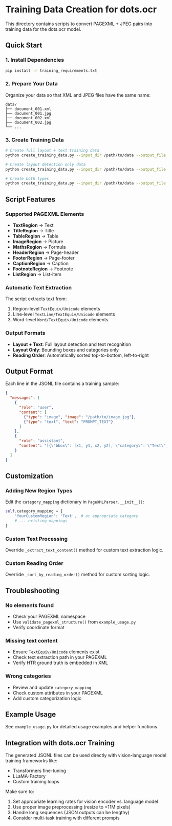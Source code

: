 # Training Data Creation for dots.ocr

This directory contains scripts to convert PAGEXML + JPEG pairs into training data for the dots.ocr model.

## Quick Start

### 1. Install Dependencies
```bash
pip install -r training_requirements.txt
```

### 2. Prepare Your Data
Organize your data so that XML and JPEG files have the same name:
```
data/
├── document_001.xml
├── document_001.jpg
├── document_002.xml
├── document_002.jpg
└── ...
```

### 3. Create Training Data
```bash
# Create full layout + text training data
python create_training_data.py --input_dir /path/to/data --output_file training_data.jsonl

# Create layout detection only data
python create_training_data.py --input_dir /path/to/data --output_file layout_only.jsonl --layout_only

# Create both types
python create_training_data.py --input_dir /path/to/data --output_file training --both
```

## Script Features

### Supported PAGEXML Elements
- **TextRegion** → Text
- **TitleRegion** → Title  
- **TableRegion** → Table
- **ImageRegion** → Picture
- **MathsRegion** → Formula
- **HeaderRegion** → Page-header
- **FooterRegion** → Page-footer
- **CaptionRegion** → Caption
- **FootnoteRegion** → Footnote
- **ListRegion** → List-item

### Automatic Text Extraction
The script extracts text from:
1. Region-level `TextEquiv/Unicode` elements
2. Line-level `TextLine/TextEquiv/Unicode` elements  
3. Word-level `Word/TextEquiv/Unicode` elements

### Output Formats
- **Layout + Text**: Full layout detection and text recognition
- **Layout Only**: Bounding boxes and categories only
- **Reading Order**: Automatically sorted top-to-bottom, left-to-right

## Output Format

Each line in the JSONL file contains a training sample:

```json
{
  "messages": [
    {
      "role": "user",
      "content": [
        {"type": "image", "image": "/path/to/image.jpg"},
        {"type": "text", "text": "PROMPT_TEXT"}
      ]
    },
    {
      "role": "assistant", 
      "content": "[{\"bbox\": [x1, y1, x2, y2], \"category\": \"Text\", \"text\": \"HTR content\"}]"
    }
  ]
}
```

## Customization

### Adding New Region Types
Edit the `category_mapping` dictionary in `PageXMLParser.__init__()`:

```python
self.category_mapping = {
    'YourCustomRegion': 'Text',  # or appropriate category
    # ... existing mappings
}
```

### Custom Text Processing
Override `_extract_text_content()` method for custom text extraction logic.

### Custom Reading Order
Override `_sort_by_reading_order()` method for custom sorting logic.

## Troubleshooting

### No elements found
- Check your PAGEXML namespace
- Use `validate_pagexml_structure()` from `example_usage.py`
- Verify coordinate format

### Missing text content
- Ensure `TextEquiv/Unicode` elements exist
- Check text extraction path in your PAGEXML
- Verify HTR ground truth is embedded in XML

### Wrong categories
- Review and update `category_mapping`
- Check custom attributes in your PAGEXML
- Add custom categorization logic

## Example Usage

See `example_usage.py` for detailed usage examples and helper functions.

## Integration with dots.ocr Training

The generated JSONL files can be used directly with vision-language model training frameworks like:
- Transformers fine-tuning
- LLaMA-Factory
- Custom training loops

Make sure to:
1. Set appropriate learning rates for vision encoder vs. language model
2. Use proper image preprocessing (resize to <11M pixels)
3. Handle long sequences (JSON outputs can be lengthy)
4. Consider multi-task training with different prompts